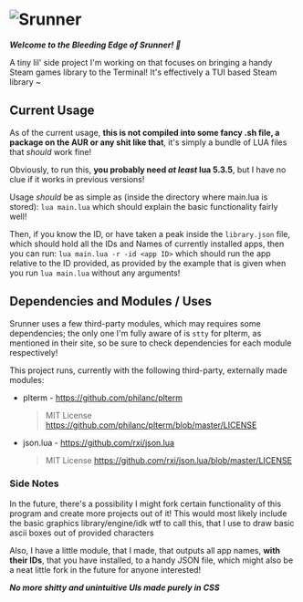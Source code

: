# ![Srunner](https://raw.githubusercontent.com/Hirora/srunner/master/srunnerbanner.png)

***Welcome to the Bleeding Edge of Srunner!  🎉***

A tiny lil' side project I'm working on that focuses on bringing a handy Steam games library to the Terminal!
It's effectively a TUI based Steam library ~

## Current Usage
As of the current usage, **this is not compiled into some fancy .sh file, a package on the AUR or any shit like that**, it's simply a bundle of LUA files that *should* work fine!

Obviously, to run this, **you probably need *at least* lua 5.3.5**, but I have no clue if it works in previous versions!

Usage *should* be as simple as (inside the directory where main.lua is stored):
`lua main.lua`
which should explain the basic functionality fairly well!

Then, if you know the ID, or have taken a peak inside the `library.json` file, which should hold all the IDs and Names of currently installed apps, then you can run:
`lua main.lua -r -id <app ID>`
which should run the app relative to the ID provided, as provided by the example that is given when you run `lua main.lua` without any arguments!

## Dependencies and Modules / Uses

Srunner uses a few third-party modules, which may requires some dependencies; the only one I'm fully aware of is `stty` for plterm, as mentioned in their site, so be sure to check dependencies for each module respectively!

This project runs, currently with the following third-party, externally made modules:

- plterm - https://github.com/philanc/plterm
  > MIT License https://github.com/philanc/plterm/blob/master/LICENSE
  
- json.lua - https://github.com/rxi/json.lua
  > MIT License https://github.com/rxi/json.lua/blob/master/LICENSE

### Side Notes
In the future, there's a possibility I might fork certain functionality of this program and create more projects out of it!
This would most likely include the basic graphics library/engine/idk wtf to call this, that I use to draw basic ascii boxes out of provided characters

Also, I have a little module, that I made, that outputs all app names, **with their IDs**, that you have installed, to a handy JSON file, which might also be a neat little fork in the future for anyone interested!

***No more shitty and unintuitive UIs made purely in CSS***
